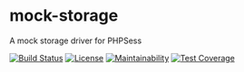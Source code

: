 # mock-storage
A mock storage driver for PHPSess

[![Build Status](https://travis-ci.com/phpsess/mock-storage.svg?branch=master)](https://travis-ci.com/phpsess/mock-storage)
[![License](https://img.shields.io/github/license/phpsess/mock-storage.svg)](https://opensource.org/licenses/MIT)
[![Maintainability](https://api.codeclimate.com/v1/badges/c7915bb58cbaa2fa6ba7/maintainability)](https://codeclimate.com/github/phpsess/mock-storage/maintainability)
[![Test Coverage](https://api.codeclimate.com/v1/badges/c7915bb58cbaa2fa6ba7/test_coverage)](https://codeclimate.com/github/phpsess/mock-storage/test_coverage)
